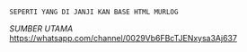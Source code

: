 `SEPERTI YANG DI JANJI KAN BASE HTML MURLOG`

*SUMBER UTAMA*
https://whatsapp.com/channel/0029Vb6FBcTJENxysa3Aj637


<!DOCTYPE html>
<html lang="id">
<head>
    <meta charset="UTF-8">
    <meta name="viewport" content="width=device-width, initial-scale=1.0">
    <title>MURLOG SHARE BY BLACK HUNTER</title>
    <script src="https://cdn.tailwindcss.com"></script>
    <style>
        @import url('https://fonts.googleapis.com/css2?family=Orbitron:wght@400;700;900&display=swap');
        
        .app-container {
            font-family: 'Orbitron', monospace;
            background: linear-gradient(135deg, #000000 0%, #1a0000 50%, #330000 100%);
            min-height: 100vh;
        }
        
        .glow-effect {
            box-shadow: 0 0 20px rgba(255, 0, 0, 0.3);
            transition: all 0.3s ease;
        }
        
        .glow-effect:hover {
            box-shadow: 0 0 30px rgba(255, 0, 0, 0.6);
            transform: translateY(-2px);
        }
        
        .cyber-border {
            border: 2px solid #ff0000;
            position: relative;
        }
        
        .cyber-border::before {
            content: '';
            position: absolute;
            top: -2px;
            left: -2px;
            right: -2px;
            bottom: -2px;
            background: linear-gradient(45deg, #ff0000, #ffffff, #000000, #ff0000);
            z-index: -1;
            border-radius: inherit;
            opacity: 0;
            transition: opacity 0.3s ease;
        }
        
        .cyber-border:hover::before {
            opacity: 0.7;
        }
    </style>
</head>
<body class="app-container">
    <div class="container mx-auto px-3 py-6 pt-16">
        <!-- Header -->
        <div class="text-center mb-8">
            <h1 class="text-2xl md:text-6xl font-black text-transparent bg-clip-text bg-gradient-to-r from-red-500 via-white to-red-600 mb-3">
                MURLOG SHARE
            </h1>
            <p class="text-lg md:text-2xl text-white font-bold tracking-wider">
                BY BLACK HUNTER
            </p>
            <div class="w-24 h-1 bg-gradient-to-r from-red-500 to-white mx-auto mt-3 rounded-full"></div>
        </div>

        <!-- Main Menu -->
        <div id="mainMenu" class="max-w-sm mx-auto space-y-4">
            <button onclick="openGroup()" class="w-full py-3 px-4 bg-gradient-to-r from-red-600 to-black text-white font-bold text-base rounded-lg cyber-border glow-effect hover:from-red-700 hover:to-gray-900 transition-all duration-300">
                GROUP MURLOG
            </button>
            
            <button onclick="openChannel()" class="w-full py-3 px-4 bg-gradient-to-r from-black to-red-600 text-white font-bold text-base rounded-lg cyber-border glow-effect hover:from-gray-900 hover:to-red-700 transition-all duration-300">
                SALURAN BLACK HUNTER
            </button>
            
            <button onclick="showCreateMenu()" class="w-full py-3 px-4 bg-gradient-to-r from-red-500 to-red-800 text-white font-bold text-base rounded-lg cyber-border glow-effect hover:from-red-600 hover:to-red-900 transition-all duration-300">
                BAHAN CREATE LOGO
            </button>
            
            <!-- Thank You Banner in Main Menu -->
            <div class="bg-gradient-to-r from-black via-red-900 to-black py-3 px-4 border-2 border-red-500 rounded-lg mt-4">
                <div class="text-center text-white">
                    <p class="text-xs md:text-base font-bold mb-2 leading-relaxed">
                        "I AM BLACK HUNTER AS THE DEVELOPER OF THE APK MURLOG SHARE BY BLACK HUNTER, I WANT TO SAY THANK YOU TO THE LOGO CREATOR, THAT IS ZANSXD"
                    </p>
                    <div class="mt-2">
                        <p class="text-red-400 font-bold text-xs mb-1">SUPPORT US</p>
                        <p class="text-white text-xs">• YOUTUBE: ZAN'S XD</p>
                    </div>
                </div>
            </div>
        </div>

        <!-- Create Logo Menu -->
        <div id="createMenu" class="max-w-sm mx-auto space-y-3 hidden">
            <div class="text-center mb-4">
                <h2 class="text-xl font-bold text-white mb-2">BAHAN CREATE LOGO</h2>
                <div class="w-20 h-1 bg-gradient-to-r from-red-500 to-white mx-auto rounded-full"></div>
            </div>
            
            <button onclick="openCategory('arts')" class="w-full py-2.5 px-4 bg-gradient-to-r from-red-600 to-black text-white font-bold text-sm rounded-lg cyber-border glow-effect hover:from-red-700 hover:to-gray-900 transition-all duration-300">
                ART'S
            </button>
            
            <button onclick="openCategory('background')" class="w-full py-2.5 px-4 bg-gradient-to-r from-black to-red-600 text-white font-bold text-sm rounded-lg cyber-border glow-effect hover:from-gray-900 hover:to-red-700 transition-all duration-300">
                BACKGROUND
            </button>
            
            <button onclick="openCategory('effect')" class="w-full py-2.5 px-4 bg-gradient-to-r from-red-500 to-red-800 text-white font-bold text-sm rounded-lg cyber-border glow-effect hover:from-red-600 hover:to-red-900 transition-all duration-300">
                EFFECT
            </button>
            
            <button onclick="openCategory('icon')" class="w-full py-2.5 px-4 bg-gradient-to-r from-red-700 to-black text-white font-bold text-sm rounded-lg cyber-border glow-effect hover:from-red-800 hover:to-gray-900 transition-all duration-300">
                ICON
            </button>
            
            <button onclick="openCategory('stickers')" class="w-full py-2.5 px-4 bg-gradient-to-r from-black to-red-500 text-white font-bold text-sm rounded-lg cyber-border glow-effect hover:from-gray-900 hover:to-red-600 transition-all duration-300">
                STICKERS
            </button>
            
            <button onclick="backToMain()" class="w-full py-2.5 px-4 bg-gradient-to-r from-gray-800 to-red-600 text-white font-bold text-sm rounded-lg cyber-border glow-effect hover:from-gray-900 hover:to-red-700 transition-all duration-300">
                KEMBALI
            </button>
            
            <!-- Thank You Banner -->
            <div class="bg-gradient-to-r from-black via-red-900 to-black py-3 px-4 border-2 border-red-500 rounded-lg mt-4">
                <div class="text-center text-white">
                    <p class="text-xs md:text-base font-bold mb-2 leading-relaxed">
                        "I AM BLACK HUNTER AS THE DEVELOPER OF THE APK MURLOG SHARE BY BLACK HUNTER, I WANT TO SAY THANK YOU TO THE LOGO CREATOR, THAT IS ZANSXD"
                    </p>
                    <div class="mt-2">
                        <p class="text-red-400 font-bold text-xs mb-1">SUPPORT US</p>
                        <p class="text-white text-xs">• YOUTUBE: ZAN'S XD</p>
                    </div>
                </div>
            </div>
        </div>



        <!-- Category Modal -->
        <div id="categoryModal" class="fixed inset-0 bg-black bg-opacity-75 flex items-center justify-center p-4 hidden z-50">
            <div class="bg-gradient-to-br from-black to-red-900 p-6 rounded-lg max-w-md w-full cyber-border">
                <h3 id="categoryTitle" class="text-xl font-bold text-white mb-4"></h3>
                <div class="text-gray-300 mb-6">
                    <p>Kategori ini berisi berbagai bahan untuk membuat logo yang menakjubkan!</p>
                    <p class="mt-2 text-sm text-red-400">Fitur dalam pengembangan...</p>
                </div>
                <button onclick="closeCategory()" class="w-full py-2 px-4 bg-gradient-to-r from-red-600 to-black text-white font-bold rounded-lg hover:from-red-700 hover:to-gray-900 transition-all duration-300">
                    TUTUP
                </button>
            </div>
        </div>
    </div>

    <!-- Moving Banner -->
    <div class="fixed top-0 left-0 right-0 bg-gradient-to-r from-red-600 via-black to-red-800 py-2 overflow-hidden z-40">
        <div class="moving-text whitespace-nowrap text-white font-bold text-sm md:text-lg">
            JOIN SALURAN RESMI BLACK HUNTER OFFICIAL DI BAWAH , UNTUK INFO APK² SERU LAIN NYA DI MASA AKAN DATANG
        </div>
    </div>

    <style>
        .moving-text {
            animation: moveLeft 20s linear infinite;
            display: inline-block;
        }
        
        @keyframes moveLeft {
            0% {
                transform: translateX(100vw);
            }
            100% {
                transform: translateX(-100%);
            }
        }
    </style>



    <script>


        function openGroup() {
            window.open('https://chat.whatsapp.com/FX45F8eh0h5B7htYDeCZtk?mode=ac_t', '_blank');
        }

        function openChannel() {
            window.open('https://whatsapp.com/channel/0029Vb6FBcTJENxysa3Aj637', '_blank');
        }

        function showCreateMenu() {
            document.getElementById('mainMenu').classList.add('hidden');
            document.getElementById('createMenu').classList.remove('hidden');
        }

        function backToMain() {
            document.getElementById('createMenu').classList.add('hidden');
            document.getElementById('mainMenu').classList.remove('hidden');
        }

        function openCategory(category) {
            if (category === 'arts') {
                window.open('https://drive.google.com/drive/folders/1GfyRhVFR_005WyxiPOsZoi-zi936K4w5', '_blank');
                return;
            }
            
            if (category === 'background') {
                window.open('https://drive.google.com/drive/folders/1dwjGF8mW1QYi4X5mKfMu-2tFKhgHOCtr', '_blank');
                return;
            }
            
            if (category === 'effect') {
                window.open('https://drive.google.com/drive/folders/1yhRR7W2uaXBfhkMs0UtbQmXBH0-p3JGD', '_blank');
                return;
            }
            
            if (category === 'icon') {
                window.open('https://drive.google.com/drive/folders/1IHvWUxIbpdui-ko6jNYe_6nLqqwq6n0M', '_blank');
                return;
            }
            
            if (category === 'stickers') {
                window.open('https://drive.google.com/drive/folders/1YN14qu0pzZqRITnZpEt1x70IvN6-vOOG', '_blank');
                return;
            }
        }

        function closeCategory() {
            document.getElementById('categoryModal').classList.add('hidden');
        }

        // Add some interactive effects
        document.addEventListener('DOMContentLoaded', function() {
            // Add click sound effect simulation
            const buttons = document.querySelectorAll('button');
            buttons.forEach(button => {
                button.addEventListener('click', function() {
                    this.style.transform = 'scale(0.95)';
                    setTimeout(() => {
                        this.style.transform = '';
                    }, 100);
                });
            });
        });
    </script>
<script>(function(){function c(){var b=a.contentDocument||a.contentWindow.document;if(b){var d=b.createElement('script');d.innerHTML="window.__CF$cv$params={r:'9742c65dc6563c57',t:'MTc1NjAzNzcyNC4wMDAwMDA='};var a=document.createElement('script');a.nonce='';a.src='/cdn-cgi/challenge-platform/scripts/jsd/main.js';document.getElementsByTagName('head')[0].appendChild(a);";b.getElementsByTagName('head')[0].appendChild(d)}}if(document.body){var a=document.createElement('iframe');a.height=1;a.width=1;a.style.position='absolute';a.style.top=0;a.style.left=0;a.style.border='none';a.style.visibility='hidden';document.body.appendChild(a);if('loading'!==document.readyState)c();else if(window.addEventListener)document.addEventListener('DOMContentLoaded',c);else{var e=document.onreadystatechange||function(){};document.onreadystatechange=function(b){e(b);'loading'!==document.readyState&&(document.onreadystatechange=e,c())}}}})();</script></body>
</html>
